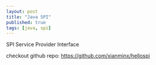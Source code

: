 ```yaml
---
layout: post
title: "Java SPI"
published: true
tags: [java, spi]
---
```

SPI
Service Provider Interface 


checkout github repo: https://github.com/xianminx/hellospi
